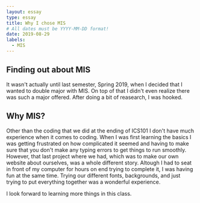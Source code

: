 ```yaml
---
layout: essay
type: essay
title: Why I chose MIS
# All dates must be YYYY-MM-DD format!
date: 2019-08-29
labels:
  - MIS
---
```


## Finding out about MIS

It wasn't actually until last semester, Spring 2019, when I decided that I wanted to double major with MIS. On top of that I didn't even realize there was such a major offered. After doing a bit of reasearch, I was hooked.

## Why MIS?

Other than the coding that we did at the ending of ICS101 I don't have much experience when it comes to coding. When I was first learning the basics I was getting frustrated on how complicated it seemed and having to make sure that you don't make any typing errors to get things to run smoothly. However, that last project where we had, which was to make our own website about ourselves, was a whole different story. Altough I had to seat in front of my computer for hours on end trying to complete it, I was having fun at the same time. Trying our different fonts, backgrounds, and just trying to put everything together was a wonderful experience.

I look forward to learning more things in this class. 

